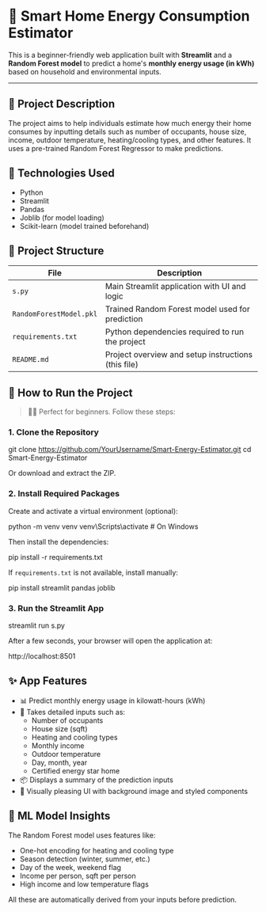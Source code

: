 
# 🌿 Smart Home Energy Consumption Estimator

This is a beginner-friendly web application built with **Streamlit** and a **Random Forest model** to predict a home's **monthly energy usage (in kWh)** based on household and environmental inputs.

---

## 📌 Project Description

The project aims to help individuals estimate how much energy their home consumes by inputting details such as number of occupants, house size, income, outdoor temperature, heating/cooling types, and other features. It uses a pre-trained Random Forest Regressor to make predictions.



## 🧠 Technologies Used

- Python
- Streamlit
- Pandas
- Joblib (for model loading)
- Scikit-learn (model trained beforehand)



## 📁 Project Structure

| File                    | Description                                           |
|-------------------------|-------------------------------------------------------|
| `s.py`                  | Main Streamlit application with UI and logic          |
| `RandomForestModel.pkl` | Trained Random Forest model used for prediction       |
| `requirements.txt`      | Python dependencies required to run the project       |
| `README.md`             | Project overview and setup instructions (this file)   |



## 🚀 How to Run the Project

> 🧑‍💻 Perfect for beginners. Follow these steps:

### 1. Clone the Repository


git clone https://github.com/YourUsername/Smart-Energy-Estimator.git
cd Smart-Energy-Estimator


Or download and extract the ZIP.


### 2. Install Required Packages

Create and activate a virtual environment (optional):

python -m venv venv
venv\Scripts\activate  # On Windows

Then install the dependencies:


pip install -r requirements.txt

If `requirements.txt` is not available, install manually:

pip install streamlit pandas joblib



### 3. Run the Streamlit App


streamlit run s.py


After a few seconds, your browser will open the application at:

http://localhost:8501




## ✨ App Features

- 📊 Predict monthly energy usage in kilowatt-hours (kWh)
- 🎯 Takes detailed inputs such as:
  - Number of occupants
  - House size (sqft)
  - Heating and cooling types
  - Monthly income
  - Outdoor temperature
  - Day, month, year
  - Certified energy star home
- 📦 Displays a summary of the prediction inputs
- 🌈 Visually pleasing UI with background image and styled components






## 🧠 ML Model Insights

The Random Forest model uses features like:
- One-hot encoding for heating and cooling type
- Season detection (winter, summer, etc.)
- Day of the week, weekend flag
- Income per person, sqft per person
- High income and low temperature flags

All these are automatically derived from your inputs before prediction.








